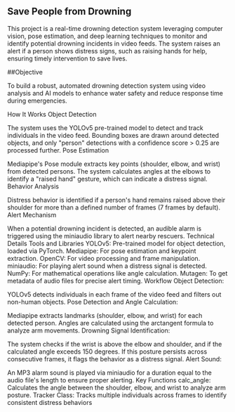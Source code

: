 ## Save People from Drowning

This project is a real-time drowning detection system leveraging computer vision, pose estimation, and deep learning techniques to monitor and identify potential drowning incidents in video feeds. The system raises an alert if a person shows distress signs, such as raising hands for help, ensuring timely intervention to save lives.

##Objective

To build a robust, automated drowning detection system using video analysis and AI models to enhance water safety and reduce response time during emergencies.

How It Works
Object Detection

The system uses the YOLOv5 pre-trained model to detect and track individuals in the video feed.
Bounding boxes are drawn around detected objects, and only "person" detections with a confidence score > 0.25 are processed further.
Pose Estimation

Mediapipe's Pose module extracts key points (shoulder, elbow, and wrist) from detected persons.
The system calculates angles at the elbows to identify a "raised hand" gesture, which can indicate a distress signal.
Behavior Analysis

Distress behavior is identified if a person's hand remains raised above their shoulder for more than a defined number of frames (7 frames by default).
Alert Mechanism

When a potential drowning incident is detected, an audible alarm is triggered using the miniaudio library to alert nearby rescuers.
Technical Details
Tools and Libraries
YOLOv5: Pre-trained model for object detection, loaded via PyTorch.
Mediapipe: For pose estimation and keypoint extraction.
OpenCV: For video processing and frame manipulation.
miniaudio: For playing alert sound when a distress signal is detected.
NumPy: For mathematical operations like angle calculation.
Mutagen: To get metadata of audio files for precise alert timing.
Workflow
Object Detection:

YOLOv5 detects individuals in each frame of the video feed and filters out non-human objects.
Pose Detection and Angle Calculation:

Mediapipe extracts landmarks (shoulder, elbow, and wrist) for each detected person.
Angles are calculated using the arctangent formula to analyze arm movements.
Drowning Signal Identification:

The system checks if the wrist is above the elbow and shoulder, and if the calculated angle exceeds 150 degrees.
If this posture persists across consecutive frames, it flags the behavior as a distress signal.
Alert Sound:

An MP3 alarm sound is played via miniaudio for a duration equal to the audio file's length to ensure proper alerting.
Key Functions
calc_angle: Calculates the angle between the shoulder, elbow, and wrist to analyze arm posture.
Tracker Class: Tracks multiple individuals across frames to identify consistent distress behaviors
